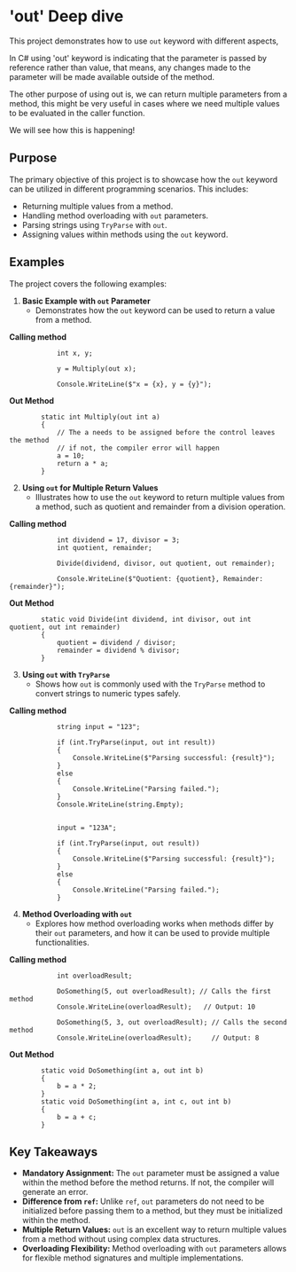 # 'out' Deep dive

This project demonstrates how to use `out` keyword with different aspects,

In C# using 'out' keyword is indicating that the parameter is passed by reference rather than value, that means, any changes made to the parameter will be made available outside of the method.

The other purpose of using out is, we can return multiple parameters from a method, this might be very useful in cases where we need multiple values to be evaluated in the caller function.

We will see how this is happening!


## Purpose

The primary objective of this project is to showcase how the `out` keyword can be utilized in different programming scenarios. This includes:

- Returning multiple values from a method.
- Handling method overloading with `out` parameters.
- Parsing strings using `TryParse` with `out`.
- Assigning values within methods using the `out` keyword.

## Examples

The project covers the following examples:

1. **Basic Example with `out` Parameter**  
   - Demonstrates how the `out` keyword can be used to return a value from a method.

**Calling method**

```
            int x, y;
            
            y = Multiply(out x);

            Console.WriteLine($"x = {x}, y = {y}");
```

**Out Method**

```
        static int Multiply(out int a)
        {
            // The a needs to be assigned before the control leaves the method
            // if not, the compiler error will happen
            a = 10; 
            return a * a;
        } 
```

2. **Using `out` for Multiple Return Values**  
   - Illustrates how to use the `out` keyword to return multiple values from a method, such as quotient and remainder from a division operation.

**Calling method**
 
```
            int dividend = 17, divisor = 3;
            int quotient, remainder;

            Divide(dividend, divisor, out quotient, out remainder);

            Console.WriteLine($"Quotient: {quotient}, Remainder: {remainder}");
```

**Out Method**

```
        static void Divide(int dividend, int divisor, out int quotient, out int remainder)
        {
            quotient = dividend / divisor;
            remainder = dividend % divisor;
        }
```

3. **Using `out` with `TryParse`**  
   - Shows how `out` is commonly used with the `TryParse` method to convert strings to numeric types safely.

**Calling method**
 
```
            string input = "123";

            if (int.TryParse(input, out int result))
            {
                Console.WriteLine($"Parsing successful: {result}");
            }
            else
            {
                Console.WriteLine("Parsing failed.");
            }
            Console.WriteLine(string.Empty);

           
            input = "123A";

            if (int.TryParse(input, out result))
            {
                Console.WriteLine($"Parsing successful: {result}");
            }
            else
            {
                Console.WriteLine("Parsing failed.");
            }
```

 
4. **Method Overloading with `out`**  
   - Explores how method overloading works when methods differ by their `out` parameters, and how it can be used to provide multiple functionalities.

**Calling method**
 
```
            int overloadResult;

            DoSomething(5, out overloadResult); // Calls the first method
            Console.WriteLine(overloadResult);   // Output: 10

            DoSomething(5, 3, out overloadResult); // Calls the second method
            Console.WriteLine(overloadResult);     // Output: 8
```

**Out Method**

```
        static void DoSomething(int a, out int b)
        {
            b = a * 2;
        }
        static void DoSomething(int a, int c, out int b)
        {
            b = a + c;
        }
```

## Key Takeaways

- **Mandatory Assignment:** The `out` parameter must be assigned a value within the method before the method returns. If not, the compiler will generate an error.
- **Difference from `ref`:** Unlike `ref`, `out` parameters do not need to be initialized before passing them to a method, but they must be initialized within the method.
- **Multiple Return Values:** `out` is an excellent way to return multiple values from a method without using complex data structures.
- **Overloading Flexibility:** Method overloading with `out` parameters allows for flexible method signatures and multiple implementations.
